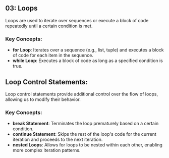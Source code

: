## 03: Loops

Loops are used to iterate over sequences or execute a block of code repeatedly until a certain condition is met.

### Key Concepts:
- **for Loop**: Iterates over a sequence (e.g., list, tuple) and executes a block of code for each item in the sequence.
- **while Loop**: Executes a block of code as long as a specified condition is true.

## Loop Control Statements:

Loop control statements provide additional control over the flow of loops, allowing us to modify their behavior.

### Key Concepts:
- **break Statement**: Terminates the loop prematurely based on a certain condition.
- **continue Statement**: Skips the rest of the loop's code for the current iteration and proceeds to the next iteration.
- **nested Loops**: Allows for loops to be nested within each other, enabling more complex iteration patterns.
